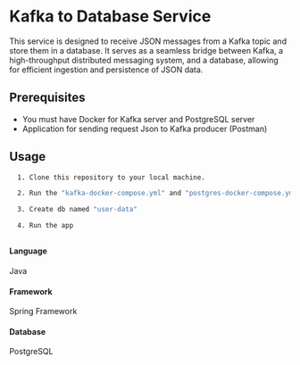 
# Kafka to Database Service


 This service is designed to receive JSON messages from a Kafka topic and store them in a database. It serves as a seamless bridge between Kafka,
a high-throughput distributed messaging system, and a database, allowing for efficient ingestion and persistence of JSON data.


## Prerequisites

- You must have Docker for Kafka server and PostgreSQL server
- Application for sending request Json to Kafka producer (Postman) 
 


## Usage


```bash
  1. Clone this repository to your local machine.
```
```bash
  2. Run the "kafka-docker-compose.yml" and "postgres-docker-compose.yml"
```
```bash
  3. Create db named "user-data"
```
```bash
  4. Run the app
```

## 

#### Language

Java

#### Framework

Spring Framework

#### Database

PostgreSQL

## 

